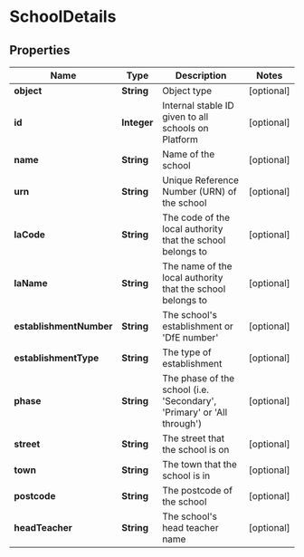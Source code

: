 
# SchoolDetails

## Properties
Name | Type | Description | Notes
------------ | ------------- | ------------- | -------------
**object** | **String** | Object type |  [optional]
**id** | **Integer** | Internal stable ID given to all schools on Platform |  [optional]
**name** | **String** | Name of the school |  [optional]
**urn** | **String** | Unique Reference Number (URN) of the school |  [optional]
**laCode** | **String** | The code of the local authority that the school belongs to |  [optional]
**laName** | **String** | The name of the local authority that the school belongs to |  [optional]
**establishmentNumber** | **String** | The school&#39;s establishment or &#39;DfE number&#39; |  [optional]
**establishmentType** | **String** | The type of establishment |  [optional]
**phase** | **String** | The phase of the school (i.e. &#39;Secondary&#39;, &#39;Primary&#39; or &#39;All through&#39;) |  [optional]
**street** | **String** | The street that the school is on |  [optional]
**town** | **String** | The town that the school is in |  [optional]
**postcode** | **String** | The postcode of the school |  [optional]
**headTeacher** | **String** | The school&#39;s head teacher name |  [optional]



